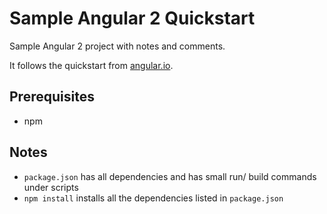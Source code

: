 # Sample Angular 2 Quickstart

Sample Angular 2 project with notes and comments. 

It follows the quickstart from [angular.io](https://angular.io/docs/js/latest/quickstart.html).


## Prerequisites

- npm

## Notes

- `package.json` has all dependencies and has small run/ build commands under scripts
- `npm install` installs all the dependencies listed in `package.json`

